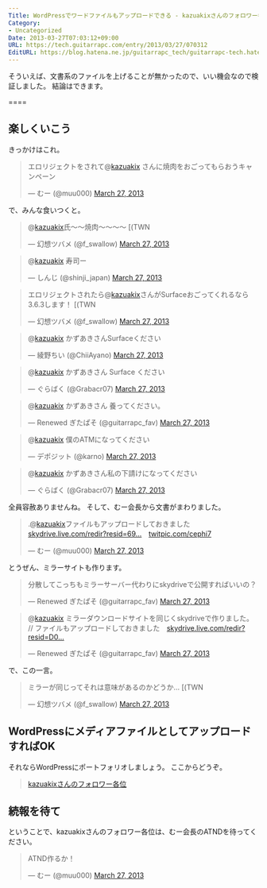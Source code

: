 ```yaml
---
Title: WordPressでワードファイルもアップロードできる - kazuakixさんのフォロワー各位
Category:
- Uncategorized
Date: 2013-03-27T07:03:12+09:00
URL: https://tech.guitarrapc.com/entry/2013/03/27/070312
EditURL: https://blog.hatena.ne.jp/guitarrapc_tech/guitarrapc-tech.hatenablog.com/atom/entry/11696248318757675504
---
```


そういえば、文書系のファイルを上げることが無かったので、いい機会なので検証しました。
結論はできます。

====



<h2>楽しくいこう</h2>
きっかけはこれ。
<blockquote class="twitter-tweet"><p>エロリジェクトをされて@<a href="https://twitter.com/kazuakix">kazuakix</a> さんに焼肉をおごってもらおうキャンペーン</p>&mdash; むー (@muu000) <a href="https://twitter.com/muu000/status/316798556696637440">March 27, 2013</a></blockquote>


で、みんな食いつくと。
<blockquote class="twitter-tweet"><p>@<a href="https://twitter.com/kazuakix">kazuakix</a>氏～～焼肉～～～～ [(TWN</p>&mdash; 幻想ツバメ (@f_swallow) <a href="https://twitter.com/f_swallow/status/316796997577347072">March 27, 2013</a></blockquote>

<blockquote class="twitter-tweet"><p>@<a href="https://twitter.com/kazuakix">kazuakix</a> 寿司ー</p>&mdash; しんじ (@shinji_japan) <a href="https://twitter.com/shinji_japan/status/316797502714171392">March 27, 2013</a></blockquote>

<blockquote class="twitter-tweet"><p>エロリジェクトされたら@<a href="https://twitter.com/kazuakix">kazuakix</a>さんがSurfaceおごってくれるなら3.6.3します！ [(TWN</p>&mdash; 幻想ツバメ (@f_swallow) <a href="https://twitter.com/f_swallow/status/316797641470119936">March 27, 2013</a></blockquote>

<blockquote class="twitter-tweet"><p>@<a href="https://twitter.com/kazuakix">kazuakix</a> かずあきさんSurfaceください</p>&mdash; 綾野ちい (@ChiiAyano) <a href="https://twitter.com/ChiiAyano/status/316800515403026433">March 27, 2013</a></blockquote>

<blockquote class="twitter-tweet"><p>@<a href="https://twitter.com/kazuakix">kazuakix</a> かずあきさん Surface ください</p>&mdash; ぐらばく (@Grabacr07) <a href="https://twitter.com/Grabacr07/status/316800827912224768">March 27, 2013</a></blockquote>

<blockquote class="twitter-tweet"><p>@<a href="https://twitter.com/kazuakix">kazuakix</a> かずあきさん 養ってください。</p>&mdash; Renewed ぎたぱそ (@guitarrapc_fav) <a href="https://twitter.com/guitarrapc_fav/status/316801347867508736">March 27, 2013</a></blockquote>

<blockquote class="twitter-tweet"><p>@<a href="https://twitter.com/kazuakix">kazuakix</a> 僕のATMになってください</p>&mdash; デポジット (@karno) <a href="https://twitter.com/karno/status/316801680232546304">March 27, 2013</a></blockquote>

<blockquote class="twitter-tweet"><p>@<a href="https://twitter.com/kazuakix">kazuakix</a> かずあきさん私の下請けになってください</p>&mdash; ぐらばく (@Grabacr07) <a href="https://twitter.com/Grabacr07/status/316801927893618688">March 27, 2013</a></blockquote>


全員容赦ありませんね。
そして、むー会長から文書がまわりました。
<blockquote class="twitter-tweet"><p>.@<a href="https://twitter.com/kazuakix">kazuakix</a>ファイルもアップロードしておきました　<a href="https://t.co/FAAeGRvjw6" title="https://skydrive.live.com/redir?resid=69B102273679CF9!1427&amp;authkey=!AG1njmAmAEYNxpE">skydrive.live.com/redir?resid=69…</a>　<a href="http://t.co/USX8auMq3K" title="http://twitpic.com/cephi7">twitpic.com/cephi7</a></p>&mdash; むー (@muu000) <a href="https://twitter.com/muu000/status/316809145833627648">March 27, 2013</a></blockquote>


とうぜん、ミラーサイトも作ります。
<blockquote class="twitter-tweet"><p>分散してこっちもミラーサーバー代わりにskydriveで公開すればいいの？</p>&mdash; Renewed ぎたぱそ (@guitarrapc_fav) <a href="https://twitter.com/guitarrapc_fav/status/316809673737113600">March 27, 2013</a></blockquote>

<blockquote class="twitter-tweet"><p>@<a href="https://twitter.com/kazuakix">kazuakix</a> ミラーダウンロードサイトを同じくskydriveで作りました。 // ファイルもアップロードしておきました　<a href="https://t.co/GcmikDDpQ9" title="https://skydrive.live.com/redir?resid=D0D99BE0D6F89C8B!421&amp;authkey=!AOF0E2S_GYukj0Q">skydrive.live.com/redir?resid=D0…</a></p>&mdash; Renewed ぎたぱそ (@guitarrapc_fav) <a href="https://twitter.com/guitarrapc_fav/status/316810226470887424">March 27, 2013</a></blockquote>


で、この一言。
<blockquote class="twitter-tweet"><p>ミラーが同じってそれは意味があるのかどうか… [(TWN</p>&mdash; 幻想ツバメ (@f_swallow) <a href="https://twitter.com/f_swallow/status/316810405697703936">March 27, 2013</a></blockquote>

<h2>WordPressにメディアファイルとしてアップロードすればOK</h2>
それならWordPressにポートフォリオしましょう。
ここからどうぞ。
<blockquote><a href="http://guitarrapc.files.wordpress.com/2013/03/kazuakixe38195e38293e381aee38395e382a9e383ade383afe383bce59084e4bd8d.docx">kazuakixさんのフォロワー各位</a></blockquote>


<h2>続報を待て</h2>
ということで、kazuakixさんのフォロワー各位は、むー会長のATNDを待ってください。
<blockquote class="twitter-tweet"><p>ATND作るか！</p>&mdash; むー (@muu000) <a href="https://twitter.com/muu000/status/316811605176373248">March 27, 2013</a></blockquote>
